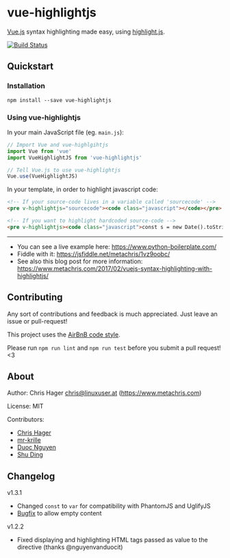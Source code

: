 # vue-highlightjs

[Vue.js](https://vuejs.org/) syntax highlighting made easy, using [highlight.js](https://highlightjs.org/).

[![Build Status](https://travis-ci.org/metachris/vue-highlightjs.svg?branch=master)](https://travis-ci.org/metachris/vue-highlightjs)

## Quickstart

### Installation

    npm install --save vue-highlightjs

### Using vue-highlightjs

In your main JavaScript file (eg. `main.js`):

```javascript
// Import Vue and vue-highlgihtjs
import Vue from 'vue'
import VueHighlightJS from 'vue-highlightjs'

// Tell Vue.js to use vue-highlightjs
Vue.use(VueHighlightJS)
```

In your template, in order to highlight javascript code:

```html
<!-- If your source-code lives in a variable called 'sourcecode' -->
<pre v-highlightjs="sourcecode"><code class="javascript"></code></pre>

<!-- If you want to highlight hardcoded source-code -->
<pre v-highlightjs><code class="javascript">const s = new Date().toString()</code></pre>
```
---

* You can see a live example here: https://www.python-boilerplate.com/
* Fiddle with it: https://jsfiddle.net/metachris/1vz9oobc/
* See also this blog post for more information: https://www.metachris.com/2017/02/vuejs-syntax-highlighting-with-highlightjs/


## Contributing

Any sort of contributions and feedback is much appreciated. Just
leave an issue or pull-request!

This project uses the [AirBnB code style](https://github.com/airbnb/javascript).

Please run `npm run lint` and `npm run test` before you submit a pull request! <3


## About

Author: Chris Hager <chris@linuxuser.at> (https://www.metachris.com)

License: MIT

Contributors:

* [Chris Hager](https://www.metachris.com)
* [mr-krille](https://github.com/mr-krille)
* [Duoc Nguyen](https://github.com/nguyenvanduocit)
* [Shu Ding](https://github.com/shudin)


## Changelog

v1.3.1

* Changed `const` to `var` for compatibility with PhantomJS and UglifyJS
* [Bugfix](https://github.com/metachris/vue-highlightjs/pull/6) to allow empty content

v1.2.2

* Fixed displaying and highlighting HTML tags passed as value to the directive (thanks @nguyenvanduocit)
